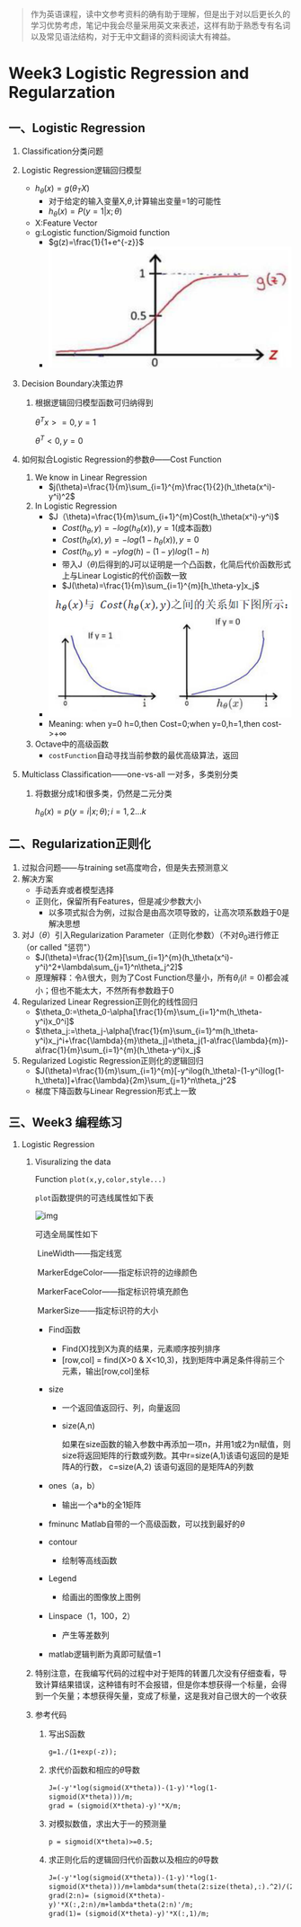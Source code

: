 > 作为英语课程，读中文参考资料的确有助于理解，但是出于对以后更长久的学习优势考虑，笔记中我会尽量采用英文来表述，这样有助于熟悉专有名词以及常见语法结构，对于无中文翻译的资料阅读大有裨益。

#  Week3 Logistic Regression and Regularzation 
## 一、Logistic Regression

1. Classification分类问题

2. Logistic Regression逻辑回归模型

   - $h_\theta(x)=g(\theta_TX)$
     - 对于给定的输入变量X,$\theta$,计算输出变量=1的可能性
     - $h_\theta(x)=P(y=1|x;\theta)$
   - X:Feature Vector
   - g:Logistic function/Sigmoid function
     - $g(z)=\frac{1}{1+e^{-z}}$
     - ![Snipaste_2020-06-13_10-16-52](Picture/Snipaste_2020-06-13_10-16-52.png)

3. Decision Boundary决策边界

   1. 根据逻辑回归模型函数可归纳得到

      $\theta^Tx>=0,y=1$

      $\theta^T<0,y=0$

4. 如何拟合Logistic Regression的参数$\theta$——Cost Function

   1. We know in Linear Regression
      - $j(\theta)=\frac{1}{m}\sum_{i=1}^{m}\frac{1}{2}(h_\theta(x^i)-y^i)^2$
   2. In Logistic Regression
      - $J（\theta)=\frac{1}{m}\sum_{i+1}^{m}Cost(h_\theta(x^i)-y^i)$
        - $Cost(h_\theta,y)=-log(h_\theta(x)) ,y=1$(成本函数)
        - $Cost(h_\theta(x),y)=-log(1-h_\theta(x)) ,y=0$
        - $Cost(h_\theta,y)=-ylog(h)-(1-y)log(1-h)$
        - 带入J（$\theta$)后得到的J可以证明是一个凸函数，化简后代价函数形式上与Linear Logistic的代价函数一致
        - $J(\theta)=\frac{1}{m}\sum_{i=1}^{m}[h_\theta-y]x_j$
      - ![Snipaste_2020-06-13_10-35-51](Picture/Snipaste_2020-06-13_10-35-51.png)
      - Meaning: when y=0 h=0,then Cost=0;when y=0,h=1,then cost->$+\infty$
   3. Octave中的高级函数
      - `costFunction`自动寻找当前参数的最优高级算法，返回

5. Multiclass Classification——one-vs-all 一对多，多类别分类

   1. 将数据分成1和很多类，仍然是二元分类

      $h_\theta(x)=p(y=i|x;\theta);i=1,2...k$

## 二、Regularization正则化

1. 过拟合问题——与training set高度吻合，但是失去预测意义
2. 解决方案
   - 手动丢弃或者模型选择
   - 正则化，保留所有Features，但是减少参数大小
     - 以多项式拟合为例，过拟合是由高次项导致的，让高次项系数趋于0是解决思想
3. 对J（$\theta$）引入Regularization Parameter（正则化参数）（不对$\theta_0$进行修正（or called "惩罚"）
   - $J(\theta)=\frac{1}{2m}[\sum_{i=1}^{m}(h_\theta(x^i)-y^i)^2+\lambda\sum_{j=1}^n\theta_j^2]$
   - 原理解释：令$\lambda$很大，则为了Cost Function尽量小，所有$\theta_i(i!=0)$都会减小；但也不能太大，不然所有参数趋于0
4. Regularized Linear Regression正则化的线性回归
   - $\theta_0:=\theta_0-\alpha[\frac{1}{m}\sum_{i=1}^m(h_\theta-y^i)x_0^i]$
   - $\theta_j:=\theta_j-\alpha[\frac{1}{m}\sum_{i=1}^m(h_\theta-y^i)x_j^i+\frac{\lambda}{m}\theta_j]=\theta_j(1-a\frac{\lambda}{m})-a\frac{1}{m}\sum_{i=1}^{m}(h_\theta-y^i)x_j$
5. Regularized Logistic Regression正则化的逻辑回归
   - $J(\theta)=\frac{1}{m}\sum_{i=1}^{m}[-y^ilog(h_\theta)-(1-y^i)log(1-h_\theta)]+\frac{\lambda}{2m}\sum_{j=1}^n\theta_j^2$
   - 梯度下降函数与Linear Regression形式上一致

## 三、Week3 编程练习

1. Logistic Regression
   1. Visuralizing the data

      Function `plot(x,y,color,style...)`

      `plot`函数提供的可选线属性如下表

      ![img](file:///F:/AndrewNg/Picture/Snipaste_2020-06-13_21-02-46.png?lastModify=1592053460?lastModify=1592053698)

      可选全局属性如下

      ​	LineWidth——指定线宽

      ​	MarkerEdgeColor——指定标识符的边缘颜色

      ​	MarkerFaceColor——指定标识符填充颜色

      ​	MarkerSize——指定标识符的大小

      - Find函数

        - Find(X)找到X为真的结果，元素顺序按列排序
        - [row,col] = find(X>0 & X<10,3)，找到矩阵中满足条件得前三个元素，输出[row,col]坐标

      - size

        - 一个返回值返回行、列，向量返回

        - size(A,n)

          如果在size函数的输入参数中再添加一项n，并用1或2为n赋值，则 size将返回矩阵的行数或列数。其中r=size(A,1)该语句返回的是矩阵A的行数， c=size(A,2) 该语句返回的是矩阵A的列数

      - ones（a，b）

        - 输出一个a*b的全1矩阵

      - fminunc Matlab自带的一个高级函数，可以找到最好的$\theta$

      - contour

        - 绘制等高线函数

      - Legend

        - 给画出的图像放上图例

      - Linspace（1，100，2）

        - 产生等差数列

      - matlab逻辑判断为真即可赋值=1

   2. 特别注意，在我编写代码的过程中对于矩阵的转置几次没有仔细查看，导致计算结果错误，这种错有时不会报错，但是你本想获得一个标量，会得到一个矢量；本想获得矢量，变成了标量，这是我对自己很大的一个收获

   3. 参考代码

      1. 写出S函数

         ```g=1./(1+exp(-z));
         g=1./(1+exp(-z));
         ```

      2. 求代价函数和相应的$\theta$导数

         ```
         J=(-y'*log(sigmoid(X*theta))-(1-y)'*log(1-sigmoid(X*theta)))/m;
         grad = (sigmoid(X*theta)-y)'*X/m;
         ```

      3. 对模拟数值，求出大于一的预测量

         ```
         p = sigmoid(X*theta)>=0.5;
         ```

      4. 求正则化后的逻辑回归代价函数以及相应的$\theta$导数


         ```
         J=(-y'*log(sigmoid(X*theta))-(1-y)'*log(1-sigmoid(X*theta)))/m+lambda*sum(theta(2:size(theta),:).^2)/(2*m);
         grad(2:n)= (sigmoid(X*theta)-y)'*X(:,2:n)/m+lambda*theta(2:n)'/m;
         grad(1)= (sigmoid(X*theta)-y)'*X(:,1)/m;
         ```

         ​